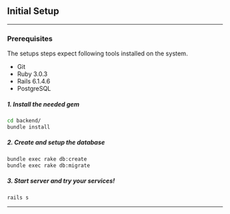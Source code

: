 ## Initial Setup

---
### Prerequisites

The setups steps expect following tools installed on the system.

- Git
- Ruby 3.0.3
- Rails 6.1.4.6
- PostgreSQL

##### 1. Install the needed gem

```bash
cd backend/
bundle install
```

##### 2. Create and setup the database

```bash
bundle exec rake db:create
bundle exec rake db:migrate
```

##### 3. Start server and try your services!

```bash
rails s
```
---
